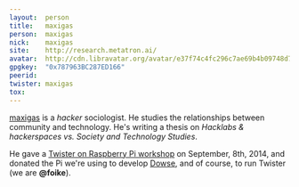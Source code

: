 ```yaml
---
layout:  person
title:   maxigas
person:  maxigas
nick:    maxigas
site:    http://research.metatron.ai/
avatar:  http://cdn.libravatar.org/avatar/e37f74c4fc296c7ae69b4b09748d7b4a
gpgkey:  "0x787963BC287ED166"
peerid:
twister: maxigas
tox:
---
```


[maxigas]({{page.site}}) is a _hacker_ sociologist.  He studies the
relationships between community and technology.  He's writing a thesis
on _Hacklabs & hackerspaces vs. Society and Technology Studies_.

He gave a [Twister on Raspberry Pi workshop](/workshop/twister-pi.en.html)
on September, 8th, 2014, and donated the Pi we're using to develop
[Dowse](http://dowse.equipment/), and of course, to run Twister (we
are **@foike**).
